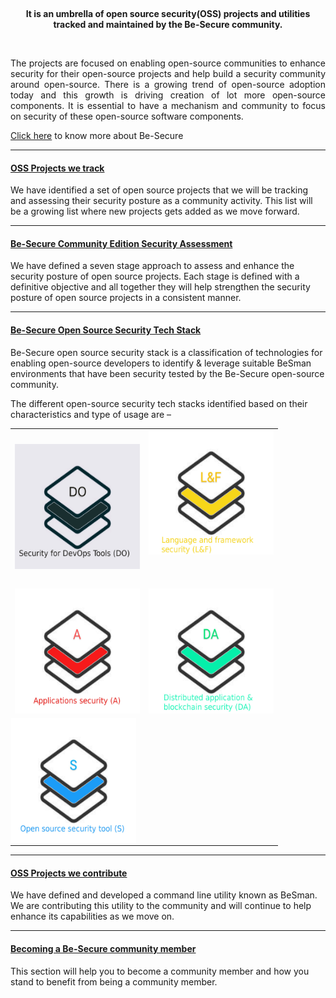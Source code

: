
<br><p>
<center> <b>It is an umbrella of open source security(OSS) projects and utilities tracked and maintained by the Be-Secure community. </b><p><br>
</center>
<div align="justify">
    The projects are focused on enabling open-source communities to enhance security for their open-source projects and help build a security community around open-source. There is a growing trend of open-source adoption today and this growth is driving creation of lot more open-source components. It is essential to have a mechanism and community to focus on security of these open-source software components.
</div>

[Click here](./besec_info/Be-secure_gettingstr.md) to know more about Be-Secure
<hr>
    
#### [OSS Projects we track](./besec_info/tracked_projects.md)
    
We have identified a set of open source projects that we will be tracking and assessing their security posture as a community activity. This list will be a growing list where new projects gets added as we move forward. 

<hr>

#### [Be-Secure Community Edition Security Assessment](./besec_info/Security_assessment.md)
    
We have defined a seven stage approach to assess and enhance the security posture of open source projects. Each stage is defined with a definitive objective and all together they will help strengthen the security posture of open source projects in a consistent manner. 
    
<hr>

#### [Be-Secure Open Source Security Tech Stack ](./besec_info/tech_stack_details.md)

Be-Secure open source security stack is a classification of technologies for enabling open-source developers to identify & leverage suitable BeSman environments that have been security tested by the Be-Secure open-source community.

The different open-source security tech stacks identified based on their characteristics and type of usage are –
    
<table style="border: none; ">
    <tr style="border: none background-color:yellow;"><td style="border: none">
    <a href=""><img src="./img/iido.jpeg" height="200" width="200" alt="No pic"> </td><td style="border: none"><img src="./img/iilf.jpeg"  height="200" width="200" alt="No pic"></a><p><br>    
    </td></tr> 
<tr style="border: none" ><td style="border: none"><img src="./img/iia.jpeg"  height="200" width="200" alt="No pic"></a></td><td style="border: none"><img src="./img/iida.jpeg"  height="200" width="200" alt="No pic"></td></tr>
<tr style="border: none" ><td style="border: none; padding: 1px"><img src="./img/iis.jpeg" height="200" width="200" alt="No pic"></a></td></tr>
    </table>

<hr>    
    
#### [OSS Projects we contribute](./besec_info/Project_contribute.md)
    
We have defined and developed a command line utility known as BeSman. We are contributing this utility to the community and will continue to help enhance its capabilities as we move on.
    
    
 <hr> 

#### [Becoming a Be-Secure community member](./besec_info/More_info.md)

This section will help you to become a community member and how you stand to benefit from being a community member.

    
    

    
    